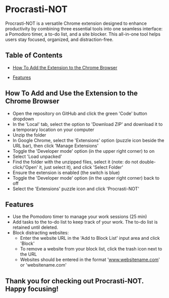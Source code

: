 # Procrasti-NOT
 Procrasti-NOT is a versatile Chrome extension designed to enhance productivity by combining three essential tools into one seamless interface: a Pomodoro timer, a to-do list, and a site blocker. This all-in-one tool helps users stay focused, organized, and distraction-free.

 ## Table of Contents
- [How To Add the Extension to the Chrome Browser](#how-to-add)

- [Features](#features)

## How To Add and Use the Extension to the Chrome Browser<a name="how-to-add"></a>
- Open the repository on GitHub and click the green 'Code' button dropdown
- In the 'Local' tab, select the option to 'Download ZIP' and download it to a temporary location on your computer
- Unzip the folder
- In Google Chrome, select the 'Extensions' option (puzzle icon beside the URL bar), then click 'Manage Extensions'
- Toggle the 'Developer mode' option (in the upper right corner) to on
- Select 'Load unpacked'
- Find the folder with the unzipped files, select it (note: do not double-click/'Open' it, just select it), and click 'Select Folder'
- Ensure the extension is enabled (the switch is blue)
- Toggle the 'Developer mode' option (in the upper right corner) back to off
- Select the 'Extensions' puzzle icon and click 'Procrasti-NOT'

## Features<a name="features"></a>
- Use the Pomodoro timer to manage your work sessions (25 min)
- Add tasks to the to-do list to keep track of your work. The to-do list is retained until deleted.
- Block distracting websites:
  - Enter the website URL in the 'Add to Block List' input area and click 'Block'
  - To remove a website from your block list, click the trash icon next to the URL
  - Websites should be entered in the format 'www.websitename.com' or 'websitename.com'

## Thank you for checking out Procrasti-NOT. Happy focusing!


